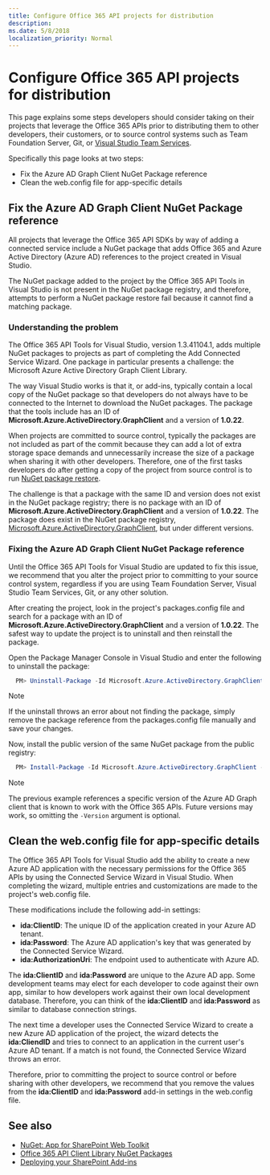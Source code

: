 ```yaml
---
title: Configure Office 365 API projects for distribution
description: 
ms.date: 5/8/2018
localization_priority: Normal
---
```


# Configure Office 365 API projects for distribution

This page explains some steps developers should consider taking on their projects that leverage the Office 365 APIs prior to distributing them to other developers, their customers, or to source control systems such as Team Foundation Server, Git, or [Visual Studio Team Services](https://www.visualstudio.com/vso/).

Specifically this page looks at two steps:

- Fix the Azure AD Graph Client NuGet Package reference
- Clean the web.config file for app-specific details

## Fix the Azure AD Graph Client NuGet Package reference

All projects that leverage the Office 365 API SDKs by way of adding a connected service include a NuGet package that adds Office 365 and Azure Active Directory (Azure AD) references to the project created in Visual Studio. 

The NuGet package added to the project by the Office 365 API Tools in Visual Studio is not present in the NuGet package registry, and therefore, attempts to perform a NuGet package restore fail because it cannot find a matching package.

### Understanding the problem

The Office 365 API Tools for Visual Studio, version 1.3.41104.1, adds multiple NuGet packages to projects as part of completing the Add Connected Service Wizard. One package in particular presents a challenge: the Microsoft Azure Active Directory Graph Client Library.

The way Visual Studio works is that it, or add-ins, typically contain a local copy of the NuGet package so that developers do not always have to be connected to the Internet to download the NuGet packages. The package that the tools include has an ID of **Microsoft.Azure.ActiveDirectory.GraphClient** and a version of **1.0.22**.

When projects are committed to source control, typically the packages are not included as part of the commit because they can add a lot of extra storage space demands and unnecessarily increase the size of a package when sharing it with other developers. Therefore, one of the first tasks developers do after getting a copy of the project from source control is to run [NuGet package restore](https://docs.microsoft.com/en-us/nuget/consume-packages/package-restore).

The challenge is that a package with the same ID and version does not exist in the NuGet package registry; there is no package with an ID of **Microsoft.Azure.ActiveDirectory.GraphClient** and a version of **1.0.22**. The package does exist in the NuGet package registry, [Microsoft.Azure.ActiveDirectory.GraphClient](https://www.nuget.org/packages/Microsoft.Azure.ActiveDirectory.GraphClient), but under different versions.

### Fixing the Azure AD Graph Client NuGet Package reference

Until the Office 365 API Tools for Visual Studio are updated to fix this issue, we recommend that you alter the project prior to committing to your source control system, regardless if you are using Team Foundation Server, Visual Studio Team Services, Git, or any other solution.

After creating the project, look in the project's packages.config file and search for a package with an ID of **Microsoft.Azure.ActiveDirectory.GraphClient** and a version of **1.0.22**. The safest way to update the project is to uninstall and then reinstall the package.

Open the Package Manager Console in Visual Studio and enter the following to uninstall the package:

```powershell
  PM> Uninstall-Package -Id Microsoft.Azure.ActiveDirectory.GraphClient
```

> [!NOTE] 
> If the uninstall throws an error about not finding the package, simply remove the package reference from the packages.config file manually and save your changes.

Now, install the public version of the same NuGet package from the public registry:

```powershell
  PM> Install-Package -Id Microsoft.Azure.ActiveDirectory.GraphClient -Version 2.0.2
```

> [!NOTE] 
> The previous example references a specific version of the Azure AD Graph client that is known to work with the Office 365 APIs. Future versions may work, so omitting the `-Version` argument is optional.


## Clean the web.config file for app-specific details

The Office 365 API Tools for Visual Studio add the ability to create a new Azure AD application with the necessary permissions for the Office 365 APIs by using the Connected Service Wizard in Visual Studio. When completing the wizard, multiple entries and customizations are made to the project's web.config file.

These modifications include the following add-in settings:

- **ida:ClientID**: The unique ID of the application created in your Azure AD tenant.
- **ida:Password**: The Azure AD application's key that was generated by the Connected Service Wizard.
- **ida:AuthorizationUri**: The endpoint used to authenticate with Azure AD.

The **ida:ClientID** and **ida:Password** are unique to the Azure AD app. Some development teams may elect for each developer to code against their own app, similar to how developers work against their own local development database. Therefore, you can think of the **ida:ClientID** and **ida:Password** as similar to database connection strings. 

The next time a developer uses the Connected Service Wizard to create a new Azure AD application of the project, the wizard detects the **ida:CliendID** and tries to connect to an application in the current user's Azure AD tenant. If a match is not found, the Connected Service Wizard throws an error.

Therefore, prior to committing the project to source control or before sharing with other developers, we recommend that you remove the values from the **ida:ClientID** and **ida:Password** add-in settings in the web.config file.


## See also

- [NuGet: App for SharePoint Web Toolkit](http://www.nuget.org/packages/AppForSharePointWebToolkit)
- [Office 365 API Client Library NuGet Packages](https://msdn.microsoft.com/office/office365/HowTo/adding-service-to-your-Visual-Studio-project#O365NuGets)
- [Deploying your SharePoint Add-ins](deploying-your-sharepoint-add-ins.md)
